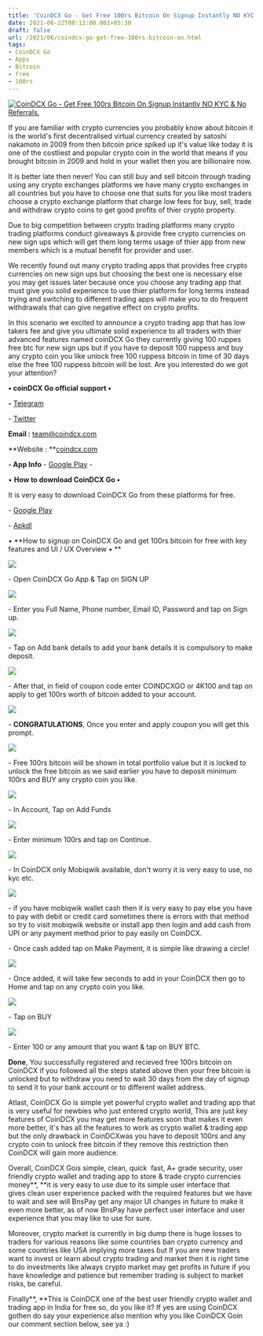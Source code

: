 ```yaml
---
title: 'CoinDCX Go - Get Free 100rs Bitcoin On Signup Instantly NO KYC &amp; No Referrals.'
date: 2021-06-22T00:12:00.001+05:30
draft: false
url: /2021/06/coindcx-go-get-free-100rs-bitcoin-on.html
tags: 
- CoinDCX Go
- Apps
- Bitcoin
- free
- 100rs
---
```


 [![CoinDCX Go - Get Free 100rs Bitcoin On Signup Instantly NO KYC & No Referrals.](https://lh3.googleusercontent.com/-RhRahtBxLBE/YNDdhtFFWBI/AAAAAAAAFKc/m0C2x4NFwI8E89USdLBMD4XPEGXIQsyZQCLcBGAsYHQ/s1600/1624300929110613-0.png "CoinDCX Go - Get Free 100rs Bitcoin On Signup Instantly NO KYC & No Referrals.")](https://lh3.googleusercontent.com/-RhRahtBxLBE/YNDdhtFFWBI/AAAAAAAAFKc/m0C2x4NFwI8E89USdLBMD4XPEGXIQsyZQCLcBGAsYHQ/s1600/1624300929110613-0.png) 

  

If you are familiar with crypto currencies you probably know about bitcoin it is the world's first decentralised virtual currency created by satoshi nakamoto in 2009 from then bitcoin price spiked up it's value like today it is one of the costliest and popular crypto coin in the world that means if you brought bitcoin in 2009 and hold in your wallet then you are billionaire now.

  

It is better late then never! You can still buy and sell bitcoin through trading using any crypto exchanges platforms we have many crypto exchanges in all countries but you have to choose one that suits for you like most traders choose a crypto exchange platform that charge low fees for buy, sell, trade and withdraw crypto coins to get good profits of thier crypto property.

  

Due to big competition between crypto trading platforms many crypto trading platforms conduct giveaways & provide free crypto currencies on new sign ups which will get them long terms usage of thier app from new members which is a mutual benefit for provider and user.

  

We recently found out many crypto trading apps that provides free crypto currencies on new sign ups but choosing the best one is necessary else you may get issues later because once you choose any trading app that must give you solid experience to use thier platform for long terms instead trying and switching to different trading apps will make you to do frequent withdrawals that can give negative effect on crypto profits.

  

In this scenario we excited to announce a crypto trading app that has low takers fee and give you ultimate solid experience to all traders with thier advanced features named coinDCX Go they currently giving 100 ruppes free btc for new sign ups but if you have to deposit 100 ruppess and buy any crypto coin you like unlock free 100 ruppess bitcoin in time of 30 days else the free 100 ruppess bitcoin will be lost. Are you interested do we got your attention?

  

**• coinDCX Go official support •**

**\-** [Telegram](https://t.me/CoinDCX_Go_Announcements)

\- [Twitter](https://twitter.com/CoinDCX?s=09)

**Email :** [team@coindcx.com](mailto:team@coindcx.com)

**Website : **[coindcx.com](http://coindcx.com)

**\- App Info** \- [Google Play](https://play.google.com/store/apps/details?id=com.coindcx.btc) - 

  

• **How to download CoinDCX Go •**

It is very easy to download CoinDCX Go from these platforms for free.

  

\- [Google Play](https://play.google.com/store/apps/details?id=com.coindcx.btc) 

\- [Apkdl](https://www.google.com/amp/s/apk-dl.com/amp/coindcx-go-bitcoin-cryptocurrency-investment-app/com.coindcx.btc)

  

• **How to signup on CoinDCX Go and get 100rs bitcoin for free with key features and UI / UX Overview • **

 **[![](https://lh3.googleusercontent.com/-oUmAulvWKMw/YNDdgLwPnMI/AAAAAAAAFKU/qIRR31mW8JA5eVIgqmaORGrVAJzOaLDdQCLcBGAsYHQ/s1600/1624300924506964-1.png)](https://lh3.googleusercontent.com/-oUmAulvWKMw/YNDdgLwPnMI/AAAAAAAAFKU/qIRR31mW8JA5eVIgqmaORGrVAJzOaLDdQCLcBGAsYHQ/s1600/1624300924506964-1.png)** 

\- Open CoinDCX Go App & Tap on SIGN UP

  

 [![](https://lh3.googleusercontent.com/-dF9G1wyr8kc/YNDda0_LM9I/AAAAAAAAFKM/8YDzRDidK7kivhQj4vJVThCJd0uWZIxjwCLcBGAsYHQ/s1600/1624300904787502-2.png)](https://lh3.googleusercontent.com/-dF9G1wyr8kc/YNDda0_LM9I/AAAAAAAAFKM/8YDzRDidK7kivhQj4vJVThCJd0uWZIxjwCLcBGAsYHQ/s1600/1624300904787502-2.png) 

  

  

\- Enter you Full Name, Phone number, Email ID, Password and tap on Sign up.

  

 [![](https://lh3.googleusercontent.com/-WcrD-nBLo8E/YNDdaE5WUcI/AAAAAAAAFKI/UPZbDuYNkyEjKgljqLcWlE7_iCXRTjetgCLcBGAsYHQ/s1600/1624300900720263-3.png)](https://lh3.googleusercontent.com/-WcrD-nBLo8E/YNDdaE5WUcI/AAAAAAAAFKI/UPZbDuYNkyEjKgljqLcWlE7_iCXRTjetgCLcBGAsYHQ/s1600/1624300900720263-3.png) 

  

\- Tap on Add bank details to add your bank details it is compulsory to make deposit.

  

 [![](https://lh3.googleusercontent.com/-z_mzi0yjGnc/YNDdZHmp5OI/AAAAAAAAFKE/m8mXs_GcY9A0A8P0rDGSj249bYSXC3L4wCLcBGAsYHQ/s1600/1624300893532273-4.png)](https://lh3.googleusercontent.com/-z_mzi0yjGnc/YNDdZHmp5OI/AAAAAAAAFKE/m8mXs_GcY9A0A8P0rDGSj249bYSXC3L4wCLcBGAsYHQ/s1600/1624300893532273-4.png) 

  

\- After that, in field of coupon code enter COINDCXGO or 4K100 and tap on apply to get 100rs worth of bitcoin added to your account.

  

 [![](https://lh3.googleusercontent.com/-uHRtApiCPy8/YNDdXI5Us6I/AAAAAAAAFJ8/DTbxzMxsSl4uP0LqN8s9rkwQwKw2ORPuQCLcBGAsYHQ/s1600/1624300886910987-5.png)](https://lh3.googleusercontent.com/-uHRtApiCPy8/YNDdXI5Us6I/AAAAAAAAFJ8/DTbxzMxsSl4uP0LqN8s9rkwQwKw2ORPuQCLcBGAsYHQ/s1600/1624300886910987-5.png) 

  

\- **CONGRATULATIONS**, Once you enter and apply coupon you will get this prompt.

  

 [![](https://lh3.googleusercontent.com/-YocfGmE2guw/YNDdVrb-DsI/AAAAAAAAFJ0/tD5vhLPEk7YI03Vdupa_uECGaEWsrHhhQCLcBGAsYHQ/s1600/1624300882004719-6.png)](https://lh3.googleusercontent.com/-YocfGmE2guw/YNDdVrb-DsI/AAAAAAAAFJ0/tD5vhLPEk7YI03Vdupa_uECGaEWsrHhhQCLcBGAsYHQ/s1600/1624300882004719-6.png) 

  

\- Free 100rs bitcoin will be shown in total portfolio value but it is locked to unlock the free bitcoin as we said earlier you have to deposit minimum 100rs and BUY any crypto coin you like.

  

 [![](https://lh3.googleusercontent.com/-cmPax54YIhU/YNDdUbh7PhI/AAAAAAAAFJw/g09fPETmrRcVBHJWzddJu6v5bTI_AkfVwCLcBGAsYHQ/s1600/1624300872168578-7.png)](https://lh3.googleusercontent.com/-cmPax54YIhU/YNDdUbh7PhI/AAAAAAAAFJw/g09fPETmrRcVBHJWzddJu6v5bTI_AkfVwCLcBGAsYHQ/s1600/1624300872168578-7.png) 

  

  

\- In Account, Tap on Add Funds

  

 [![](https://lh3.googleusercontent.com/-6O_kAVJh8wM/YNDdR6umPrI/AAAAAAAAFJs/imigcZWlhuEmYgvAFy1DlYfebR_x4geuQCLcBGAsYHQ/s1600/1624300862610225-8.png)](https://lh3.googleusercontent.com/-6O_kAVJh8wM/YNDdR6umPrI/AAAAAAAAFJs/imigcZWlhuEmYgvAFy1DlYfebR_x4geuQCLcBGAsYHQ/s1600/1624300862610225-8.png) 

  

\- Enter minimum 100rs and tap on Continue.

  

 [![](https://lh3.googleusercontent.com/-qPg15aYYt2M/YNDdPTJE9pI/AAAAAAAAFJk/NMy_-eBe8uwW_0sC7f3xSzXILRt-qUO1wCLcBGAsYHQ/s1600/1624300838111771-9.png)](https://lh3.googleusercontent.com/-qPg15aYYt2M/YNDdPTJE9pI/AAAAAAAAFJk/NMy_-eBe8uwW_0sC7f3xSzXILRt-qUO1wCLcBGAsYHQ/s1600/1624300838111771-9.png) 

  

  

\- In CoinDCX only Mobiqwik available, don't worry it is very easy to use, no kyc etc.

  

 [![](https://lh3.googleusercontent.com/--8oditZi6p0/YNDdJUzo6YI/AAAAAAAAFJc/FZ94USTTQgsu-y-CYVTFtUc1bpUEm-_CQCLcBGAsYHQ/s1600/1624300826325736-10.png)](https://lh3.googleusercontent.com/--8oditZi6p0/YNDdJUzo6YI/AAAAAAAAFJc/FZ94USTTQgsu-y-CYVTFtUc1bpUEm-_CQCLcBGAsYHQ/s1600/1624300826325736-10.png) 

  

\- if you have mobiqwik wallet cash then it is very easy to pay else you have to pay with debit or credit card sometimes there is errors with that method so try to visit mobiqwik website or install app then login and add cash from UPI or any payment method prior to pay easily on CoinDCX.

  

\- Once cash added tap on Make Payment, it is simple like drawing a circle!

  

 [![](https://lh3.googleusercontent.com/-tel-fzDK6k8/YNDdGV6IBoI/AAAAAAAAFJY/OWh_rMF5g2MDQNna1NLuVoVK9SLSVBp2wCLcBGAsYHQ/s1600/1624300804719465-11.png)](https://lh3.googleusercontent.com/-tel-fzDK6k8/YNDdGV6IBoI/AAAAAAAAFJY/OWh_rMF5g2MDQNna1NLuVoVK9SLSVBp2wCLcBGAsYHQ/s1600/1624300804719465-11.png) 

  

  

\- Once added, it will take few seconds to add in your CoinDCX then go to Home and tap on any crypto coin you like.

  

 [![](https://lh3.googleusercontent.com/--oMe85I4xhg/YNDdA1nOZbI/AAAAAAAAFJU/SBIzJe4e1XI7c-SDcZ6DVO5AojSbXK-eQCLcBGAsYHQ/s1600/1624300792605503-12.png)](https://lh3.googleusercontent.com/--oMe85I4xhg/YNDdA1nOZbI/AAAAAAAAFJU/SBIzJe4e1XI7c-SDcZ6DVO5AojSbXK-eQCLcBGAsYHQ/s1600/1624300792605503-12.png) 

  

\- Tap on BUY

  

 [![](https://lh3.googleusercontent.com/-j2N9G_e0_uk/YNDc95seB9I/AAAAAAAAFJQ/ByHEnWGeBkUA6D5QKhPYCsiDLIk6ATteACLcBGAsYHQ/s1600/1624300773137014-13.png)](https://lh3.googleusercontent.com/-j2N9G_e0_uk/YNDc95seB9I/AAAAAAAAFJQ/ByHEnWGeBkUA6D5QKhPYCsiDLIk6ATteACLcBGAsYHQ/s1600/1624300773137014-13.png) 

  

\- Enter 100 or any amount that you want & tap on BUY BTC.

  

**Done**, You successfully registered and recieved free 100rs bitcoin on CoinDCX if you followed all the steps stated above then your free bitcoin is unlocked but to withdraw you need to wait 30 days from the day of signup to send it to your bank account or to different wallet address.

  

Atlast, CoinDCX Go is simple yet powerful crypto wallet and trading app that is very useful for newbies who just entered crypto world, This are just key features of CoinDCX you may get more features soon that makes it even more better, it's has all the features to work as crypto wallet & trading app but the only drawback in CoinDCXwas you have to deposit 100rs and any crypto coin to unlock free bitcoin if they remove this restriction then CoinDCX will gain more audience.

  

Overall, CoinDCX Gois simple, clean, quick  fast, A+ grade security, user friendly crypto wallet and trading app to store & trade crypto currencies money**, **it is very easy to use due to its simple user interface that gives clean user experience packed with the required features but we have to wait and see will BnsPay get any major UI changes in future to make it even more better, as of now BnsPay have perfect user interface and user experience that you may like to use for sure.

  

Moreover, crypto market is currently in big dump there is huge losses to traders for various reasons like some countries ban crypto currency and some countries like USA implying more taxes but If you are new traders want to invest or learn about crypto trading and market then it is right time to do investments like always crypto market may get profits in future if you have knowledge and patience but remember trading is subject to market risks, be careful.

  

Finally**, **This is CoinDCX one of the best user friendly crypto wallet and trading app in India for free so, do you like it? If yes are using CoinDCX gothen do say your experience also mention why you like CoinDCX Goin our comment section below, see ya :)